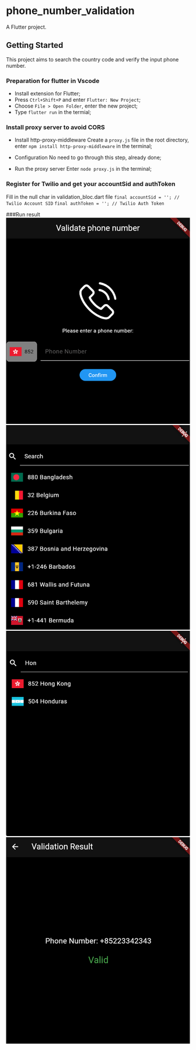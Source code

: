 
# phone_number_validation

A Flutter project.

## Getting Started

This project aims to search the country code and verify the input phone number.

### Preparation for flutter in Vscode
- Install extension for Flutter;
- Press `Ctrl+Shift+P` and enter `Flutter: New Project`;
- Choose `File > Open Folder`, enter the new project;
- Type `flutter run` in the termial;


### Install proxy server to avoid CORS
- Install http-proxy-middleware
Create a `proxy.js` file in the root directory, enter `npm install http-proxy-middleware` in the terminal;

- Configuration
No need to go through this step, already done;

- Run the proxy server
Enter `node proxy.js` in the terminal;

### Register for Twilio and get your accountSid and authToken
Fill in the null char in validation_bloc.dart file
`final accountSid = ''; // Twilio Account SID`
`final authToken = ''; // Twilio Auth Token`

###Run result
![Pict](./showPict/1.png "1")
![Pict](./showPict/2.png "1")
![Pict](./showPict/3.png "1")
![Pict](./showPict/4.png "1")

